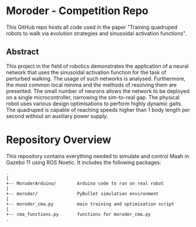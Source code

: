# Moroder - Competition Repo
This GitHub repo hosts all code used in the paper "Training quadruped robots to walk via evolution strategies and sinusoidal activation functions".
## Abstract
This project in the field of robotics demonstrates the application of a neural network that uses the sinusoidal activation function for the task of perturbed walking. The usage of such networks is analysed. Furthermore, the most common local minima and the methods of resolving them are presented. The small number of neurons allows the network to be deployed on a single microcontroller, narrowing the sim-to-real gap. The physical robot uses various design optimisations to perform highly dynamic gaits. The quadruped is capable of reaching speeds higher than 1 body length per second without an auxiliary power supply.
# Repository Overview
This repository contains everything needed to simulate and control Maah in Gazebo 11 using ROS Noetic. It includes the following packages:
```
.
|
+-- MoroderArduino/        Arduino code to run on real robot
|
+-- moroder/               PyBullet simulation environment
|
+-- moroder_cma.py         main training and optimisation script
|
+-- cma_functions.py       functions for moroder_cma.py
.
```
